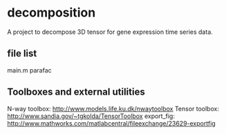 decomposition
=============
A project to decompose 3D tensor for gene expression time series data.										

file list
---------
main.m
parafac


Toolboxes and external utilities
--------------------------------
N-way toolbox: http://www.models.life.ku.dk/nwaytoolbox
Tensor toolbox: http://www.sandia.gov/~tgkolda/TensorToolbox
export_fig: http://www.mathworks.com/matlabcentral/fileexchange/23629-exportfig